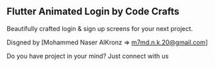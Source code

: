 ## Flutter Animated Login by Code Crafts

Beautifully crafted login & sign up screens for your next project.

Disgned by [Mohammed Naser AlKronz => m7md.n.k.20@gmail.com]

Do you have project in your mind? Just connect with us


